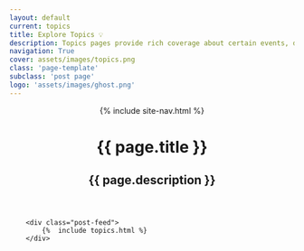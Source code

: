 ```yaml
---
layout: default
current: topics
title: Explore Topics 💡
description: Topics pages provide rich coverage about certain events, discussions and information. Each topic's page delivers a wide range of articles, photos, video, and more..
navigation: True
cover: assets/images/topics.png
class: 'page-template'
subclass: 'post page'
logo: 'assets/images/ghost.png'
---
```


<header class="site-header outer" style="background-image: url({{ site.baseurl }}{% if page.cover %}{{ page.cover }}{% else %}{{ site.cover }}{% endif %}">
    <div class="inner">
    	{% include site-nav.html %}
        <div class="site-header-content">
            <h1 class="site-title">{{ page.title }}</h1>
            <h2 class="site-description">
                    {{ page.description }}
            </h2>
        </div>
    </div>
</header>

<main id="site-main" class="site-main outer" role="main">

        <div class="post-feed">
            {%  include topics.html %}
        </div>

</main>
